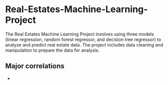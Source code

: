 # Real-Estates-Machine-Learning-Project
The Real Estates Machine Learning Project involves using three models (linear regression, random forest regressor, and decision tree regressor) to analyze and predict real estate data. The project includes data cleaning and manipulation to prepare the data for analysis.

## **Major correlations**
- <a href="https://github.com/rohansharma111/Real-Estates-Machine-Learning-Project/blob/a891988e2d99ed8d0c92d7ca29e8ce3c60dbc071/download.png"></a> 
